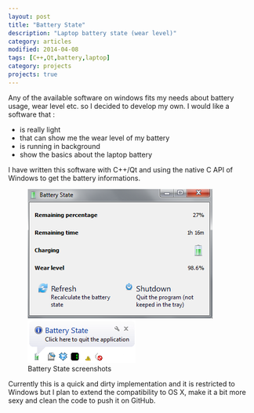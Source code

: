 ```yaml
---
layout: post
title: "Battery State"
description: "Laptop battery state (wear level)"
category: articles
modified: 2014-04-08
tags: [C++,Qt,battery,laptop]
category: projects
projects: true
---
```


Any of the available software on windows fits my needs about battery usage, wear level etc. so I decided to develop my own. I would like a software that :

- is really light
- that can show me the wear level of my battery
- is running in background
- show the basics about the laptop battery

I have written this software with C++/Qt and using the native C API of Windows to get the battery informations.

<div class="zoom-gallery">
    <figure class="half">
        <a href="/images/battery-state/battery-state.png"><img src="/images/battery-state/battery-state.png" /></a>
        <a href="/images/battery-state/battery-tray.png"><img src="/images/battery-state/battery-tray.png" /></a>
        <figcaption>Battery State screenshots</figcaption>
    </figure>
</div>

Currently this is a quick and dirty implementation and it is restricted to Windows but I plan to extend the compatibility to OS X, make it a bit more sexy and clean the code to push it on GitHub.